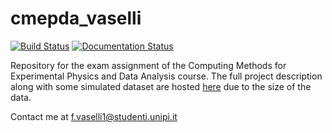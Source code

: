 # cmepda_vaselli
[![Build Status](https://travis-ci.org/francesco-vaselli/cmepda-vaselli.svg?branch=main)](https://travis-ci.org/francesco-vaselli/cmepda-vaselli)
[![Documentation Status](https://readthedocs.org/projects/cmepda-vaselli/badge/?version=latest)](https://cmepda-vaselli.readthedocs.io/en/latest/?badge=latest)

Repository for the exam assignment of the Computing Methods for Experimental Physics and Data Analysis course. 
The full project description along with some simulated dataset are hosted [here](https://drive.google.com/drive/folders/1fVC-odmFAtfNIg0lHG8uCg7vBsnjv9YS?usp=sharing) due to the size of the data.

Contact me at f.vaselli1@studenti.unipi.it
